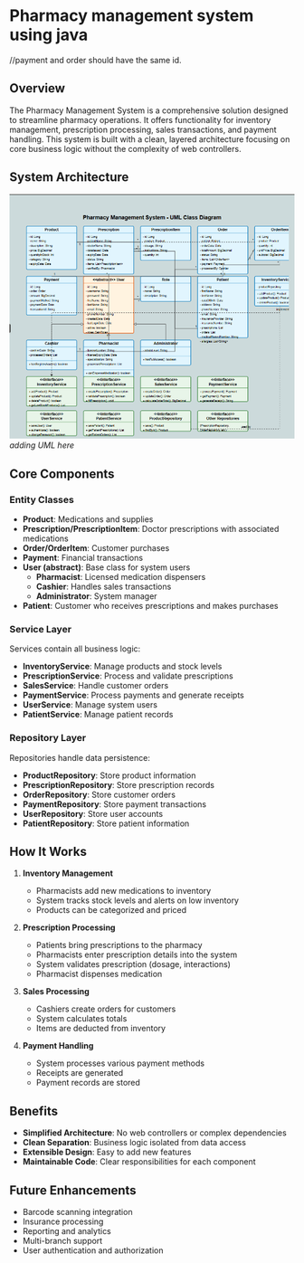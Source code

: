 ﻿# Pharmacy management system using java
//payment and order should have the same id.
## Overview

The Pharmacy Management System is a comprehensive solution designed to streamline pharmacy operations. It offers functionality for inventory management, prescription processing, sales transactions, and payment handling. This system is built with a clean, layered architecture focusing on core business logic without the complexity of web controllers.

## System Architecture

![Example Image](images/UML.png)
*adding UML here*

## Core Components

### Entity Classes
- **Product**: Medications and supplies
- **Prescription/PrescriptionItem**: Doctor prescriptions with associated medications
- **Order/OrderItem**: Customer purchases
- **Payment**: Financial transactions
- **User (abstract)**: Base class for system users
  - **Pharmacist**: Licensed medication dispensers
  - **Cashier**: Handles sales transactions
  - **Administrator**: System manager
- **Patient**: Customer who receives prescriptions and makes purchases

### Service Layer
Services contain all business logic:
- **InventoryService**: Manage products and stock levels
- **PrescriptionService**: Process and validate prescriptions
- **SalesService**: Handle customer orders
- **PaymentService**: Process payments and generate receipts
- **UserService**: Manage system users
- **PatientService**: Manage patient records

### Repository Layer
Repositories handle data persistence:
- **ProductRepository**: Store product information
- **PrescriptionRepository**: Store prescription records
- **OrderRepository**: Store customer orders
- **PaymentRepository**: Store payment transactions
- **UserRepository**: Store user accounts
- **PatientRepository**: Store patient information

## How It Works

1. **Inventory Management**
   - Pharmacists add new medications to inventory
   - System tracks stock levels and alerts on low inventory
   - Products can be categorized and priced

2. **Prescription Processing**
   - Patients bring prescriptions to the pharmacy
   - Pharmacists enter prescription details into the system
   - System validates prescription (dosage, interactions)
   - Pharmacist dispenses medication

3. **Sales Processing**
   - Cashiers create orders for customers
   - System calculates totals
   - Items are deducted from inventory

4. **Payment Handling**
   - System processes various payment methods
   - Receipts are generated
   - Payment records are stored

## Benefits

- **Simplified Architecture**: No web controllers or complex dependencies
- **Clean Separation**: Business logic isolated from data access
- **Extensible Design**: Easy to add new features
- **Maintainable Code**: Clear responsibilities for each component

## Future Enhancements

- Barcode scanning integration
- Insurance processing
- Reporting and analytics
- Multi-branch support
- User authentication and authorization
